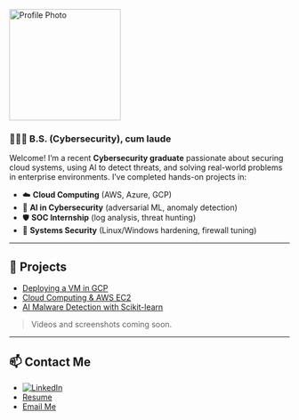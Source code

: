 <img src="sharese-circular.png" alt="Profile Photo" width="200" />

### 👩🏾‍💻 B.S. (Cybersecurity), cum laude


Welcome! I’m a recent **Cybersecurity graduate** passionate about securing cloud systems, using AI to detect threats, and solving real-world problems in enterprise environments. I’ve completed hands-on projects in:

- ☁️ **Cloud Computing** (AWS, Azure, GCP)
- 🧠 **AI in Cybersecurity** (adversarial ML, anomaly detection)
- 🛡 **SOC Internship** (log analysis, threat hunting)
- 🧰 **Systems Security** (Linux/Windows hardening, firewall tuning)

---
## 📘 Projects  
- [Deploying a VM in GCP](./projects/gcp-vm)  
- [Cloud Computing & AWS EC2](./projects/aws-ec2)  
- [AI Malware Detection with Scikit-learn](./projects/ai-malware-detection)  

> Videos and screenshots coming soon.

---

## 📫 Contact Me  
- [![LinkedIn](https://img.shields.io/badge/LinkedIn-Profile-blue?logo=linkedin)](https://www.linkedin.com/in/shareselewis/)  
- [Resume](https://YOUR-RESUME-LINK-HERE)  
- [Email Me](mailto:sharese.tech@gmail.com)
